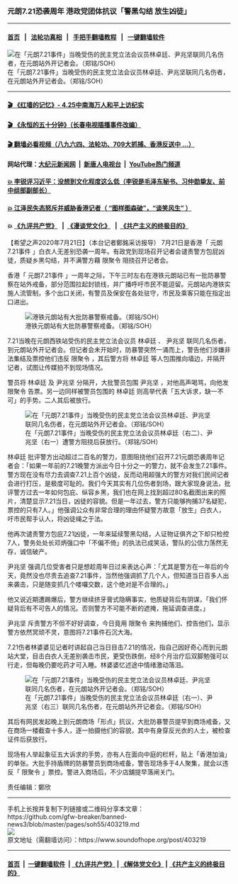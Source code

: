 ### 元朗7.21恐袭周年 港政党团体抗议「警黑勾结 放生凶徒」
------------------------

#### [首页](https://github.com/gfw-breaker/banned-news3/blob/master/README.md) &nbsp;&nbsp;|&nbsp;&nbsp; [法轮功真相](https://github.com/begood0513/basic/blob/master/README.md)  &nbsp;&nbsp;|&nbsp;&nbsp; [手把手翻墙教程](https://github.com/gfw-breaker/guides/wiki)  &nbsp;&nbsp;|&nbsp;&nbsp; [一键翻墙软件](https://github.com/gfw-breaker/nogfw/blob/master/README.md)  



<div><img alt="在「元朗7.21事件」当晚受伤的民主党立法会议员林卓廷、尹兆坚联同几名伤者，在元朗站外开记者会。（郑铭/SOH）" src="https://img.soundofhope.org/2020-07/img_0354-1595345472093.jpg"/>
<br/><figcaption class="caption">
 在「元朗7.21事件」当晚受伤的民主党立法会议员林卓廷、尹兆坚联同几名伤者，在元朗站外开记者会。（郑铭/SOH）
</figcaption></div><hr/>

#### [ 🎬  《红墙的记忆》- 4.25中南海万人和平上访纪实](http://141.164.39.94:10000/videos/legend/425.html)

#### [ 🎬  《永恒的五十分钟》（长春电视插播事件改编） ](http://141.164.39.94:10000/videos/news/ComingForYou-2.html)

#### [ 🎬  翻墙必看视频（八九六四、法轮功、709大抓捕、香港反送中 ...）](https://github.com/gfw-breaker/links/blob/master/banned.md)

#### 网站代理：[大纪元新闻网](http://167.172.10.89:10080/gb/) &nbsp;|&nbsp; [新唐人电视台](http://167.172.10.89:8808/gb/) &nbsp;|&nbsp; [YouTube热门频道](http://158.247.203.241/youtube.html)

#### [ 💥 李锐评习近平：没想到文化程度这么低（李锐是毛泽东秘书、习仲勋挚友、前中组部副部长）](http://141.164.39.94:10000/videos/res/Communist/lirui-xi.html)

#### [ 💥 江泽民失态怒斥并威胁香港记者（ “图样图森破”，“谈笑风生” ）](http://141.164.39.94:10000/videos/res/realjzm/naive.html)

####  💥 [《九评共产党》](http://141.164.39.94:10000/videos/res/jiuping/) &nbsp; |&nbsp; [《漫谈党文化》](http://141.164.39.94:10000/videos/res/mtdwh/) &nbsp; |&nbsp; [《共产主义的终极目的》](http://141.164.39.94:10000/videos/res/zjmd/)  

<div><div class="Content__Wrapper sc-1bvya0-0 grZQxZ">
 <p class="meta-top">
  <span class="meta">
   【希望之声2020年7月21日】（本台记者鄭銘采访报导）
  </span>
  7月21日是香港「
  <ok href="/term/330904">
   元朗7.21事件
  </ok>
  」白衣人无差别恐袭一周年。有政党到现场召开记者会谴责警方包屁凶徒，质疑乡黑勾结，并不满警方藉
  <ok href="/term/273469">
   限聚令
  </ok>
  阻挠召开记者会。
 </p>
 <p>
  香港「
  <ok href="/term/330904">
   元朗7.21事件
  </ok>
  」一周年之际，下午三时左右在港铁元朗站已有一批防暴警察在站外戒备，部分范围拉起封锁线，并广播呼吁市民不能逗留。元朗站内港铁实施人流管制，多个出口关闭，有警员及保安在各处驻守，市民及乘客只能在指定出口进出。
 </p>
 <figure class="OImage__StyledFigure-sc-1lfley0-0 hHSfVg">
  <img alt=" 港铁元朗站有大批防暴警察戒备。（郑铭/SOH）" src="https://img.soundofhope.org/2020-07/img_0356-1595345633939.jpg"/>
  <br/><figcaption>
   港铁元朗站有大批防暴警察戒备。（郑铭/SOH）
  </figcaption>
 </figure>
 <p>
  7.21当晚在元朗西铁站受伤的民主党立法会议员
  <ok href="/term/3918">
   林卓廷
  </ok>
  、
  <ok href="/term/33641">
   尹兆坚
  </ok>
  联同几名伤者，到元朗站外开记者会。但记者会未开始时，防暴警突然一涌而上，警告他们涉嫌非法集结及票控他们违反
  <ok href="/term/273469">
   限聚令
  </ok>
  ，其后警方将
  <ok href="/term/3918">
   林卓廷
  </ok>
  等人包围推向墙边，并隔开记者，试图让传媒拍不到现场情况。
 </p>
 <p>
  警员将
  <ok href="/term/3918">
   林卓廷
  </ok>
  及
  <ok href="/term/33641">
   尹兆坚
  </ok>
  分隔开，大批警员包围
  <ok href="/term/33641">
   尹兆坚
  </ok>
  ，对他高声喝骂，向他发
  <ok href="/term/273469">
   限聚令
  </ok>
  告票。另一边同样被警员包围的
  <ok href="/term/3918">
   林卓廷
  </ok>
  则高举代表「五大诉求，缺一不可」的手势。二人其后被放行。
 </p>
 <figure class="OImage__StyledFigure-sc-1lfley0-0 hHSfVg">
  <img alt="在「元朗7.21事件」当晚受伤的民主党立法会议员林卓廷、尹兆坚联同几名伤者，在元朗站外开记者会。（郑铭/SOH）" src="https://img.soundofhope.org/2020-07/img_0353-1595345781467.jpg"/>
  <br/><figcaption>
   在「元朗7.21事件」当晚受伤的民主党立法会议员林卓廷（右二）、尹兆坚（右一）遭警方阻挠后获放行。（郑铭/SOH）
  </figcaption>
 </figure>
 <p>
  <ok href="/term/3918">
   林卓廷
  </ok>
  批评警方出动超过二百名的警力，意图阻挠他们召开7.21元朗恐袭周年记者会：「如果一年前的7.21晚警方派出今日十分之一的警力，就不会发生7.21事件。警方现在没有尽力去调查7.21上百个凶徒，反而动用超强大的警方对我们民间记者会进行打压，是极度可耻的。我们今天其实有几位伤者到场，跟大家现身说法，批评警方过去一年如何包庇、纵容乡黑，我们也在网上找到超过80名截图出来的照片，清楚显示7.21当日，凶徒的容貌。但是一年过去，警方只能够拘捕37名疑犯，票控的只有7人。」他强调公众有非常合理的理由怀疑警方故意「放生」白衣人，吁市民帮手认人，将凶徒绳之于法。
 </p>
 <div class="AD_Embed__Wrap-sc-1xslmin-0 igMuqX module desktop">
  <div>
  </div>
 </div>
 <p>
  他再次谴责警方包庇7.21凶徒，一年来延续警黑勾结，人证物证俱齐之下却只检控7人，警务处处长邓炳强口中「不偏不倚」的执法已成笑话，警队的公信力荡然无存，诚信破产。
 </p>
 <p>
  <ok href="/term/33641">
   尹兆坚
  </ok>
  强调几位受害者只是想趁周年日过来表达心声：「尤其是警方在一年后的今天，竟然没也尽责去追查7.21事件，当然他强调抓了几个人，但知道当日百多人出来袭击，只是随变抓几个喽囉交数，这个绝对是不合理的。」
 </p>
 <p>
  他又说近期遭踢爆后，警方继续挤牙膏式隐瞒事实，他质疑背后有阴谋，「我们怀疑背后有不可告人的情况。否则警方不可能不断的遮掩，拖延调查进度。」
 </p>
 <p>
  <ok href="/term/33641">
   尹兆坚
  </ok>
  斥责警方不但不好好调查，今日竟用
  <ok href="/term/273469">
   限聚令
  </ok>
  来拘捕他们、控告他们，显示警方依然冥顽不灵，意图将7.21事件石沉大海。
 </p>
 <p>
  7.21伤者林婆婆见记者时讲起自己当日目击7.21的情况，指自己因好奇心而到元朗站大堂，目击白衣人无差别袭击市民，更受伤跌倒，经8个月治疗后双脚勉强可以行走，但每晚仍要吃药才可入睡。林婆婆忆述途中情绪激动落泪。
 </p>
 <figure class="OImage__StyledFigure-sc-1lfley0-0 hHSfVg">
  <img alt="在「元朗7.21事件」当晚受伤的民主党立法会议员林卓廷、尹兆坚联同几名伤者，在元朗站外开记者会。（郑铭/SOH）" src="https://img.soundofhope.org/2020-07/img_0355-1595345700290.jpg"/>
  <br/><figcaption>
   在「元朗7.21事件」当晚受伤的民主党立法会议员林卓廷（右一）、尹兆坚（右三）联同几名伤者，在元朗站外开记者会。（郑铭/SOH）
  </figcaption>
 </figure>
 <p>
  其后有网民发起晚上到元朗商场「形点」抗议，大批防暴警员提早到商场戒备，又在商场一楼截查十多人，逐一拍摄他们的容貌，其中有身穿反光衣的人士，被检查证件后获放行。
 </p>
 <p>
  现场有人举起象征五大诉求的手势，亦有人在面向中庭的栏杆，贴上「香港加油」的单张。大批手持盾牌的防暴警员到商场戒备，警告现场多于4人聚集，就会以违反「
  <ok href="/term/273469">
   限聚令
  </ok>
  」票控。警进入商场后，不少店舖提早落闸关门。
 </p>
 <p class="meta-btm">
  责任编辑：鄭欣
 </p>
</div>
</div>
<hr/>
手机上长按并复制下列链接或二维码分享本文章：<br/>
https://github.com/gfw-breaker/banned-news3/blob/master/pages/soh55/403219.md <br/>
<a href='https://github.com/gfw-breaker/banned-news3/blob/master/pages/soh55/403219.md'><img src='https://github.com/gfw-breaker/banned-news3/blob/master/pages/soh55/403219.md.png'/></a> <br/>
原文地址（需翻墙访问）：https://www.soundofhope.org/post/403219


------------------------
#### [首页](https://github.com/gfw-breaker/banned-news3/blob/master/README.md) &nbsp;|&nbsp; [一键翻墙软件](https://github.com/gfw-breaker/nogfw/blob/master/README.md) &nbsp;| [《九评共产党》](https://github.com/gfw-breaker/9ping.md/blob/master/README.md#九评之一评共产党是什么) | [《解体党文化》](https://github.com/gfw-breaker/jtdwh.md/blob/master/README.md) | [《共产主义的终极目的》](https://github.com/gfw-breaker/gczydzjmd.md/blob/master/README.md)


<img src='http://gfw-breaker.win/banned-news3/pages/soh55/403219.md' width='0px' height='0px'/>